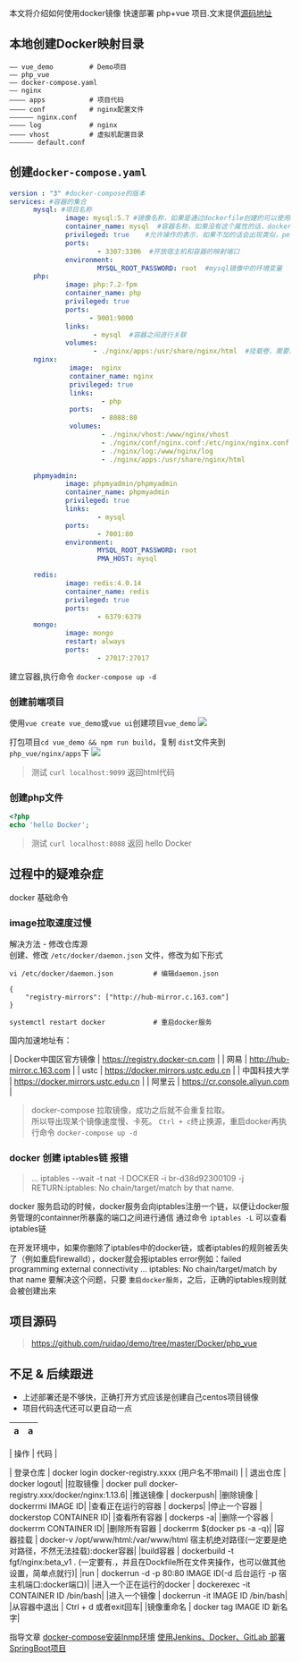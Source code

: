 本文将介绍如何使用docker镜像 快速部署 php+vue 项目.文末提供[源码地址](https://github.com/ruidao/demo/tree/master/Docker/php_vue)

## 本地创建Docker映射目录
```text
—— vue_demo         # Demo项目
—— php_vue
—— docker-compose.yaml
—— nginx
———— apps           # 项目代码
———— conf           # nginx配置文件
—————— nginx.conf
———— log            # nginx
———— vhost          # 虚拟机配置目录
—————— default.conf
```

## 创建`docker-compose.yaml`
```yaml
version : "3" #docker-compose的版本
services: #容器的集合
      mysql: #项目名称
              image: mysql:5.7 #镜像名称，如果是通过dockerfile创建的可以使用build属性
              container_name: mysql  #容器名称，如果没有这个属性的话，docker-compose会随机分配一个名字给容器
              privileged: true    #允许操作的表示，如果不加的话会出现类似，permission deny的错误
              ports:
                      - 3307:3306  #开放宿主机和容器的映射端口
              environment:
                      MYSQL_ROOT_PASSWORD: root  #mysql镜像中的环境变量
      php:
              image: php:7.2-fpm
              container_name: php
              privileged: true
              ports:
                    - 9001:9000
              links:
                     - mysql  #容器之间进行关联
              volumes:
                     - ./nginx/apps:/usr/share/nginx/html  #挂载卷，需要注意的是，php在以模块的形式加载到nginx的时候，需要他们两个的目录结构一致，否则nginx无法加载php,但是 html等静态问价可以正常访问。
      nginx:
               image:  nginx
               container_name: nginx
               privileged: true
               links:
                       - php
               ports:
                       - 8088:80
               volumes:
                       - ./nginx/vhost:/www/nginx/vhost
                       - ./nginx/conf/nginx.conf:/etc/nginx/nginx.conf
                       - ./nginx/log:/www/nginx/log
                       - ./nginx/apps:/usr/share/nginx/html

      phpmyadmin:
              image: phpmyadmin/phpmyadmin
              container_name: phpmyadmin
              privileged: true
              links:
                      - mysql
              ports:
                      - 7001:80
              environment:
                      MYSQL_ROOT_PASSWORD: root
                      PMA_HOST: mysql

      redis:
              image: redis:4.0.14
              container_name: redis
              privileged: true
              ports:
                      - 6379:6379
      mongo:
              image: mongo
              restart: always
              ports:
                      - 27017:27017
```
建立容器,执行命令 `docker-compose up -d`

### 创建前端项目
使用`vue create vue_demo`或`vue ui`创建项目`vue_demo`
![](https://user-gold-cdn.xitu.io/2019/10/13/16dc417680e843b7?w=963&h=272&f=png&s=38193)


打包项目`cd vue_demo && npm run build`，复制 `dist`文件夹到 `php_vue/nginx/apps`下
![](https://user-gold-cdn.xitu.io/2019/10/13/16dc435c93545869?w=1309&h=420&f=png&s=58575)

> 测试  `curl localhost:9099`  返回html代码

### 创建php文件
```php
<?php
echo 'hello Docker';
```
> 测试  `curl localhost:8088`  返回 hello Docker

## 过程中的疑难杂症
docker 基础命令

### image拉取速度过慢
解决方法 - 修改仓库源<br />
创建、修改 `/etc/docker/daemon.json` 文件，修改为如下形式


```shell
vi /etc/docker/daemon.json          # 编辑daemon.json 

{
    "registry-mirrors": ["http://hub-mirror.c.163.com"]
}

systemctl restart docker            # 重启docker服务
```

国内加速地址有：

| Docker中国区官方镜像 | https://registry.docker-cn.com |
| 网易 | http://hub-mirror.c.163.com |
| ustc  | https://docker.mirrors.ustc.edu.cn |
| 中国科技大学  | https://docker.mirrors.ustc.edu.cn |
| 阿里云  | https://cr.console.aliyun.com |

> docker-compose 拉取镜像，成功之后就不会重复拉取。<br />
所以导出现某个镜像速度慢、卡死。 `Ctrl + c`终止换源，重启docker再执行命令 `docker-compose up -d`



### docker 创建 iptables链 报错

> ... iptables --wait -t nat -I DOCKER -i br-d38d92300109 -j RETURN:iptables: No chain/target/match by that name.

docker 服务启动的时候，docker服务会向iptables注册一个链，以便让docker服务管理的containner所暴露的端口之间进行通信
通过命令 `iptables -L` 可以查看iptables链

在开发环境中，如果你删除了iptables中的docker链，或者iptables的规则被丢失了（例如重启firewalld），docker就会报iptables error例如：failed programming external connectivity … iptables: No chain/target/match by that name
要解决这个问题，只要 `重启docker服务`，之后，正确的iptables规则就会被创建出来

## 项目源码
> https://github.com/ruidao/demo/tree/master/Docker/php_vue

## 不足 & 后续跟进
- 上述部署还是不够快，正确打开方式应该是创建自己centos项目镜像
- 项目代码迭代还可以更自动一点



| a | a |
| - | - |

| 操作 | 代码 |

| 登录仓库 | docker login docker-registry.xxxx (用户名不带mail) |
| 退出仓库 | docker logout|
|拉取镜像	| docker pull docker-registry.xxx/docker/nginx:1.13.6|
|推送镜像	| dockerpush|
|删除镜像	| dockerrmi IMAGE ID|
|查看正在运行的容器	| dockerps|
|停止一个容器	| dockerstop CONTAINER ID|
|查看所有容器	| dockerps -a|
|删除一个容器	| dockerrm CONTAINER ID|
|删除所有容器	| dockerrm $(docker ps -a -q)|
|容器挂载	| docker-v /opt/www/html:/var/www/html 宿主机绝对路径(一定要是绝对路径，不然无法挂载):docker容器|
|build容器	| dockerbuild -t fgf/nginx:beta_v1 . (一定要有.，并且在Dockfile所在文件夹操作，也可以做其他设置，简单点就行)|
|run	| dockerrun -d -p 80:80 IMAGE ID(-d 后台运行 -p 宿主机端口:docker端口)|
|进入一个正在运行的docker	| dockerexec -it CONTAINER ID /bin/bash|
|进入一个镜像	| dockerrun -it IMAGE ID /bin/bash|
|从容器中退出 | Ctrl + d 或者exit回车|
|镜像重命名 | docker tag IMAGE ID 新名字|

指导文章
[docker-compose安装lnmp环境](https://www.cnblogs.com/callmelx/p/11099562.html)
[使用Jenkins、Docker、GitLab 部署SpringBoot项目](https://juejin.im/post/5d9025e7f265da5bba416b54)